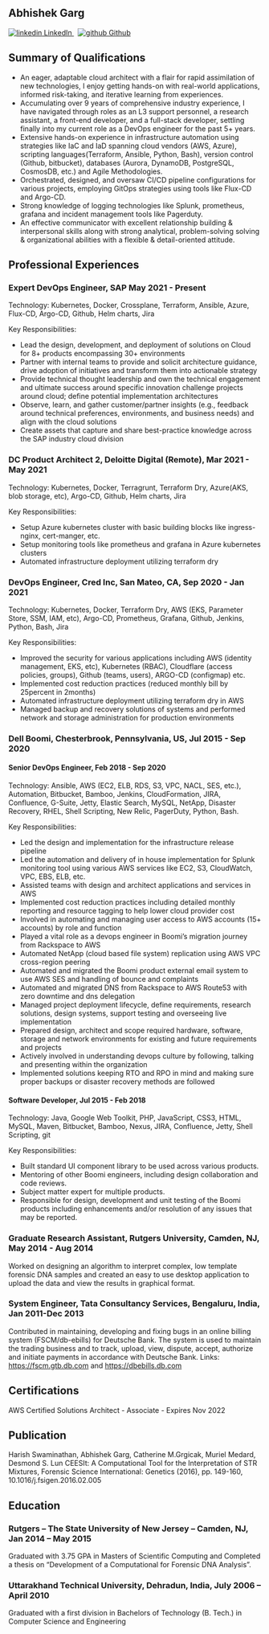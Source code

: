 ## Abhishek Garg			
<p>
  <a href="https://www.linkedin.com/in/abhigarg28/" rel="nofollow noreferrer">
    <img src="https://i.stack.imgur.com/gVE0j.png" alt="linkedin"> LinkedIn
  </a> &nbsp; 
  <a href="https://github.com/abhigarg28" rel="nofollow noreferrer">
    <img src="https://i.stack.imgur.com/tskMh.png" alt="github"> Github
  </a>
</p>

## Summary of Qualifications

* An eager, adaptable cloud architect with a flair for rapid assimilation of new technologies, I enjoy getting hands-on with real-world applications, informed risk-taking, and iterative learning from experiences.
* Accumulating over 9 years of comprehensive industry experience, I have navigated through roles as an L3 support personnel, a research assistant, a front-end developer, and a full-stack developer, settling finally into my current role as a DevOps engineer for the past 5+ years.
* Extensive hands-on experience in infrastructure automation using strategies like IaC and IaD spanning cloud vendors (AWS, Azure), scripting languages(Terraform, Ansible, Python, Bash), version control (Github, bitbucket), databases (Aurora, DynamoDB, PostgreSQL, CosmosDB, etc.) and Agile Methodologies.
* Orchestrated, designed, and oversaw CI/CD pipeline configurations for various projects, employing GitOps strategies using tools like Flux-CD and Argo-CD.
* Strong knowledge of logging technologies like Splunk, prometheus, grafana and incident management tools like Pagerduty.
* An effective communicator with excellent relationship building & interpersonal skills along with strong analytical, problem-solving solving & organizational abilities with a flexible & detail-oriented attitude.


## Professional Experiences
### Expert DevOps Engineer, SAP							              May 2021 - Present
Technology: Kubernetes, Docker, Crossplane, Terraform, Ansible, Azure, Flux-CD, Argo-CD, Github, Helm charts, Jira

Key Responsibilities:
* Lead the design, development, and deployment of solutions on Cloud for 8+ products encompassing 30+ environments
* Partner with internal teams to provide and solicit architecture guidance, drive adoption of initiatives and transform them into actionable strategy
* Provide technical thought leadership and own the technical engagement and ultimate success around specific innovation challenge projects around cloud; define potential implementation architectures
* Observe, learn, and gather customer/partner insights (e.g., feedback around technical preferences, environments, and business needs) and align with the cloud solutions
* Create assets that capture and share best-practice knowledge across the SAP industry cloud division



### DC Product Architect 2, Deloitte Digital (Remote),						            Mar 2021 - May 2021
Technology: Kubernetes, Docker, Terragrunt, Terraform Dry, Azure(AKS, blob storage, etc), Argo-CD, Github, Helm charts, Jira

Key Responsibilities:
* Setup Azure kubernetes cluster with basic building blocks like ingress-nginx, cert-manger, etc.
* Setup monitoring tools like prometheus and grafana in Azure kubernetes clusters
* Automated infrastructure deployment utilizing terraform dry

### DevOps Engineer, Cred Inc, San Mateo, CA,							Sep 2020 - Jan 2021

Technology: Kubernetes, Docker, Terraform Dry, AWS (EKS, Parameter Store, SSM, IAM, etc), Argo-CD, Prometheus, Grafana, Github, Jenkins, Python, Bash, Jira

Key Responsibilities:
* Improved the security for various applications including AWS (identity management, EKS, etc), Kubernetes (RBAC), Cloudflare (access policies, groups), Github (teams, users), ARGO-CD (configmap) etc.
* Implemented cost reduction practices (reduced monthly bill by 25percent in 2months)
* Automated infrastructure deployment utilizing terraform dry in AWS
* Managed backup and recovery solutions of systems and performed network and storage administration for production environments

### Dell Boomi, Chesterbrook, Pennsylvania, US,							Jul 2015 - Sep 2020

#### Senior DevOps Engineer,									Feb 2018 - Sep 2020

Technology: 
Ansible, AWS (EC2, ELB, RDS, S3, VPC, NACL, SES, etc.), Automation, Bitbucket, Bamboo, Jenkins, CloudFormation, JIRA, Confluence, G-Suite, Jetty, Elastic Search, MySQL, NetApp, Disaster Recovery, RHEL, Shell Scripting, New Relic, PagerDuty, Python, Bash.

Key Responsibilities:
* Led the design and implementation for the infrastructure release pipeline
* Led the automation and delivery of in house implementation for Splunk monitoring tool using various AWS services like EC2, S3, CloudWatch, VPC, EBS, ELB, etc.
* Assisted teams with design and architect applications and services in AWS
* Implemented cost reduction practices including detailed monthly reporting and resource tagging to help lower cloud provider cost
* Involved in automating and managing user access to AWS accounts (15+ accounts) by role and function
* Played a vital role as a devops engineer in Boomi’s migration journey from Rackspace to AWS
* Automated NetApp (cloud based file system) replication using AWS VPC cross-region peering
* Automated and migrated the Boomi product external email system to use AWS SES and handling of bounce and complaints
* Automated and migrated DNS from Rackspace to AWS Route53 with zero downtime and dns delegation
* Managed project deployment lifecycle, define requirements, research solutions, design systems, support testing and overseeing live implementation
* Prepared design, architect and scope required hardware, software, storage and network environments for existing and future requirements and projects
* Actively involved in understanding devops culture by following, talking and presenting within the organization
* Implemented solutions keeping RTO and RPO in mind and making sure proper backups or disaster recovery methods are followed

#### Software Developer,										Jul 2015 - Feb 2018

Technology: Java, Google Web Toolkit, PHP, JavaScript, CSS3, HTML, MySQL, Maven, Bitbucket, Bamboo, Nexus,   JIRA, Confluence, Jetty, Shell Scripting, git

Key Responsibilities:
* Built standard UI component library to be used across various products.
* Mentoring of other Boomi engineers, including design collaboration and code reviews.
* Subject matter expert for multiple products. 
* Responsible for design, development and unit testing of the Boomi products including enhancements and/or resolution of any issues that may be reported.

### Graduate Research Assistant, Rutgers University, Camden, NJ,				May 2014 - Aug 2014

Worked on designing an algorithm to interpret complex, low template forensic DNA samples and created an easy to use desktop application to upload the data and view the results in graphical format.


### System Engineer, Tata Consultancy Services, Bengaluru, India,				 Jan 2011-Dec 2013

Contributed in maintaining, developing and fixing bugs in an online billing system (FSCM/db-ebills) for Deutsche Bank. The system is used to maintain the trading business and to track, upload, view, dispute, accept, authorize and initiate payments in accordance with Deutsche Bank. 
Links: https://fscm.gtb.db.com and https://dbebills.db.com

## Certifications

AWS Certified Solutions Architect - Associate	-	Expires Nov 2022

## Publication

Harish Swaminathan, Abhishek Garg, Catherine M.Grgicak, Muriel Medard, Desmond S. Lun
CEESIt: A Computational Tool for the Interpretation of STR Mixtures, Forensic Science International: Genetics  (2016), pp. 149-160, 10.1016/j.fsigen.2016.02.005

## Education

### Rutgers – The State University of New Jersey – Camden, NJ,					 Jan 2014 – May 2015

Graduated with 3.75 GPA in Masters of Scientific Computing and Completed a thesis on “Development of a Computational for Forensic DNA Analysis”.

### Uttarakhand Technical University, Dehradun, India,					            July 2006 – April 2010

Graduated with a first division in Bachelors of Technology (B. Tech.) in Computer Science and Engineering
